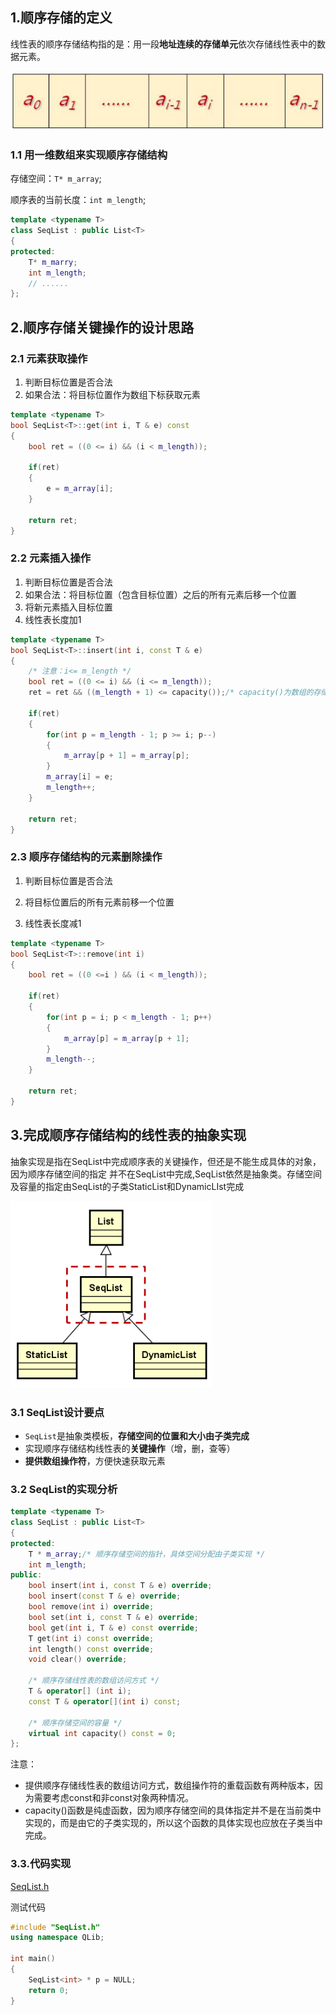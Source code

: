 ## 1.顺序存储的定义

线性表的顺序存储结构指的是：用一段**地址连续的存储单元**依次存储线性表中的数据元素。

![img](./pic/SeqStorage.png)



### 1.1 用**一维数组**来实现顺序存储结构

存储空间：`T* m_array`;

顺序表的当前长度：`int m_length`;

```c++
template <typename T>
class SeqList : public List<T>
{
protected:
    T* m_marry;
    int m_length;
    // ......
};
```

## 2.顺序存储关键操作的设计思路

### 2.1 元素**获取**操作

1.  判断目标位置是否合法
2.  如果合法：将目标位置作为数组下标获取元素

```c++
template <typename T>
bool SeqList<T>::get(int i, T & e) const
{
    bool ret = ((0 <= i) && (i < m_length));

    if(ret)
    {
        e = m_array[i];
    }

    return ret;
}
```

### 2.2 元素**插入**操作

1.  判断目标位置是否合法
2.  如果合法：将目标位置（包含目标位置）之后的所有元素后移一个位置
3.  将新元素插入目标位置
4.  线性表长度加1

```c++
template <typename T>
bool SeqList<T>::insert(int i, const T & e)
{
    /* 注意：i<= m_length */
    bool ret = ((0 <= i) && (i <= m_length));
    ret = ret && ((m_length + 1) <= capacity());/* capacity()为数组的存储量 */

    if(ret)
    {
        for(int p = m_length - 1; p >= i; p--)
        {
            m_array[p + 1] = m_array[p];
        }
        m_array[i] = e;
        m_length++;
    }

    return ret;
}
```

### 2.3 顺序存储结构的元素**删除**操作

1.  判断目标位置是否合法

2.  将目标位置后的所有元素前移一个位置

3.  线性表长度减1


```c++
template <typename T>
bool SeqList<T>::remove(int i)
{
    bool ret = ((0 <=i ) && (i < m_length));

    if(ret)
    {
        for(int p = i; p < m_length - 1; p++)
        {
            m_array[p] = m_array[p + 1];
        }
        m_length--;
    }

    return ret;
}
```

## 3.完成**顺序存储结构的线性表**的抽象实现

​	抽象实现是指在SeqList中完成顺序表的关键操作，但还是不能生成具体的对象，因为顺序存储空间的指定 并不在SeqList中完成,SeqList依然是抽象类。存储空间及容量的指定由SeqList的子类StaticList和DynamicLIst完成

![img](./pic/uml.png)



### 3.1 SeqList设计要点

- `SeqList`是抽象类模板，**存储空间的位置和大小由子类完成**
- 实现顺序存储结构线性表的**关键操作**（增，删，查等）
- **提供数组操作符**，方便快速获取元素

### 3.2 SeqList的实现分析

```c++
template <typename T>
class SeqList : public List<T>
{
protected:
    T * m_array;/* 顺序存储空间的指针，具体空间分配由子类实现 */
    int m_length;
public:
    bool insert(int i, const T & e) override;
    bool insert(const T & e) override;
    bool remove(int i) override;
    bool set(int i, const T & e) override;
    bool get(int i, T & e) const override;
    T get(int i) const override;
    int length() const override;
    void clear() override;

    /* 顺序存储线性表的数组访问方式 */
    T & operator[] (int i);
    const T & operator[](int i) const;

    /* 顺序存储空间的容量 */
    virtual int capacity() const = 0;
};
```

注意：

- 提供顺序存储线性表的数组访问方式，数组操作符的重载函数有两种版本，因为需要考虑const和非const对象两种情况。
- capacity()函数是纯虚函数，因为顺序存储空间的具体指定并不是在当前类中实现的，而是由它的子类实现的，所以这个函数的具体实现也应放在子类当中完成。

### 3.3.代码实现

[SeqList.h](../../../QLib/SeqList.h)



测试代码

```c++
#include "SeqList.h"
using namespace QLib;

int main()
{
    SeqList<int> * p = NULL;
    return 0;
}
```

